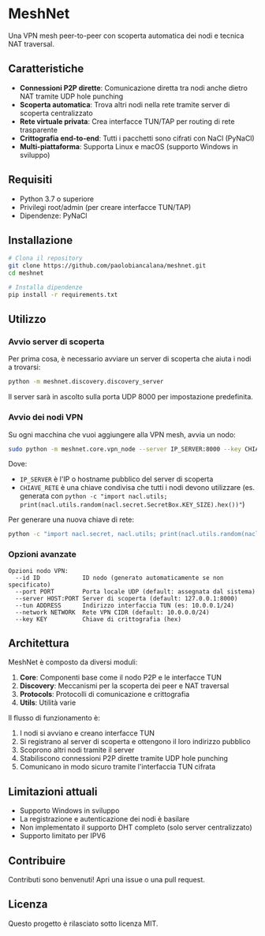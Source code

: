 # MeshNet

Una VPN mesh peer-to-peer con scoperta automatica dei nodi e tecnica NAT traversal.

## Caratteristiche

- **Connessioni P2P dirette**: Comunicazione diretta tra nodi anche dietro NAT tramite UDP hole punching
- **Scoperta automatica**: Trova altri nodi nella rete tramite server di scoperta centralizzato
- **Rete virtuale privata**: Crea interfacce TUN/TAP per routing di rete trasparente
- **Crittografia end-to-end**: Tutti i pacchetti sono cifrati con NaCl (PyNaCl)
- **Multi-piattaforma**: Supporta Linux e macOS (supporto Windows in sviluppo)

## Requisiti

- Python 3.7 o superiore
- Privilegi root/admin (per creare interfacce TUN/TAP)
- Dipendenze: PyNaCl

## Installazione

```bash
# Clona il repository
git clone https://github.com/paolobiancalana/meshnet.git
cd meshnet

# Installa dipendenze
pip install -r requirements.txt
```

## Utilizzo

### Avvio server di scoperta

Per prima cosa, è necessario avviare un server di scoperta che aiuta i nodi a trovarsi:

```bash
python -m meshnet.discovery.discovery_server
```

Il server sarà in ascolto sulla porta UDP 8000 per impostazione predefinita.

### Avvio dei nodi VPN

Su ogni macchina che vuoi aggiungere alla VPN mesh, avvia un nodo:

```bash
sudo python -m meshnet.core.vpn_node --server IP_SERVER:8000 --key CHIAVE_RETE
```

Dove:

- `IP_SERVER` è l'IP o hostname pubblico del server di scoperta
- `CHIAVE_RETE` è una chiave condivisa che tutti i nodi devono utilizzare (es. generata con `python -c "import nacl.utils; print(nacl.utils.random(nacl.secret.SecretBox.KEY_SIZE).hex())"`)

Per generare una nuova chiave di rete:

```bash
python -c "import nacl.secret, nacl.utils; print(nacl.utils.random(nacl.secret.SecretBox.KEY_SIZE).hex())"
```

### Opzioni avanzate

```
Opzioni nodo VPN:
  --id ID            ID nodo (generato automaticamente se non specificato)
  --port PORT        Porta locale UDP (default: assegnata dal sistema)
  --server HOST:PORT Server di scoperta (default: 127.0.0.1:8000)
  --tun ADDRESS      Indirizzo interfaccia TUN (es: 10.0.0.1/24)
  --network NETWORK  Rete VPN CIDR (default: 10.0.0.0/24)
  --key KEY          Chiave di crittografia (hex)
```

## Architettura

MeshNet è composto da diversi moduli:

1. **Core**: Componenti base come il nodo P2P e le interfacce TUN
2. **Discovery**: Meccanismi per la scoperta dei peer e NAT traversal
3. **Protocols**: Protocolli di comunicazione e crittografia
4. **Utils**: Utilità varie

Il flusso di funzionamento è:

1. I nodi si avviano e creano interfacce TUN
2. Si registrano al server di scoperta e ottengono il loro indirizzo pubblico
3. Scoprono altri nodi tramite il server
4. Stabiliscono connessioni P2P dirette tramite UDP hole punching
5. Comunicano in modo sicuro tramite l'interfaccia TUN cifrata

## Limitazioni attuali

- Supporto Windows in sviluppo
- La registrazione e autenticazione dei nodi è basilare
- Non implementato il supporto DHT completo (solo server centralizzato)
- Supporto limitato per IPV6

## Contribuire

Contributi sono benvenuti! Apri una issue o una pull request.

## Licenza

Questo progetto è rilasciato sotto licenza MIT.

